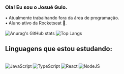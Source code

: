 ### Ola! Eu sou o Josué Gulo.

• Atualmente trabalhando fora da área de programação.<br>
• Aluno ativo da Rocketseat 🚀.<br><br>
![Anurag's GitHub stats](https://github-readme-stats.vercel.app/api?username=jgullo&show_icons=true&theme=radical)
![Top Langs](https://github-readme-stats.vercel.app/api/top-langs/?username=jgullo&hide_progress=true)
<br>
## Linguagens que estou estudando:
<div style"display: "inline_block"><br>
  <img align="center" alt="JavaScript" src="https://img.shields.io/badge/JavaScript-F7DF1E?style=for-the-badge&logo=javascript&logoColor=black"/>
    <img align="center" alt="TypeScript" src="https://img.shields.io/badge/TypeScript-007ACC?style=for-the-badge&logo=typescript&logoColor=white"/>
  <img align="center" alt="React" src="https://img.shields.io/badge/React-20232A?style=for-the-badge&logo=react&logoColor=61DAFB"/>
  <img align="center" alt="NodeJS" src="https://img.shields.io/badge/Node.js-43853D?style=for-the-badge&logo=node.js&logoColor=white"/>
</div>
